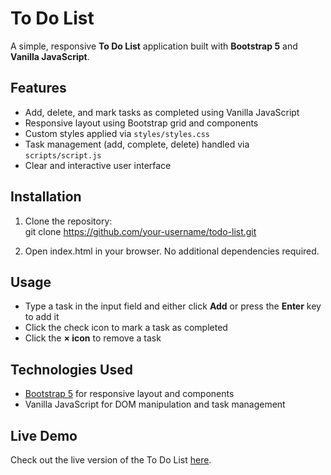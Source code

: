 # To Do List

A simple, responsive **To Do List** application built with **Bootstrap 5** and **Vanilla JavaScript**.

## Features

- Add, delete, and mark tasks as completed using Vanilla JavaScript 
- Responsive layout using Bootstrap grid and components  
- Custom styles applied via `styles/styles.css`
- Task management (add, complete, delete) handled via `scripts/script.js`
- Clear and interactive user interface

## Installation

1. Clone the repository:  
   git clone https://github.com/your-username/todo-list.git

2. Open index.html in your browser. No additional dependencies required.

## Usage

- Type a task in the input field and either click **Add** or press the **Enter** key to add it
- Click the check icon to mark a task as completed
- Click the **× icon** to remove a task
  
## Technologies Used

- [Bootstrap 5](https://getbootstrap.com/) for responsive layout and components
- Vanilla JavaScript for DOM manipulation and task management

## Live Demo

Check out the live version of the To Do List [here](lilianacodes.github.io/todo-list/).


